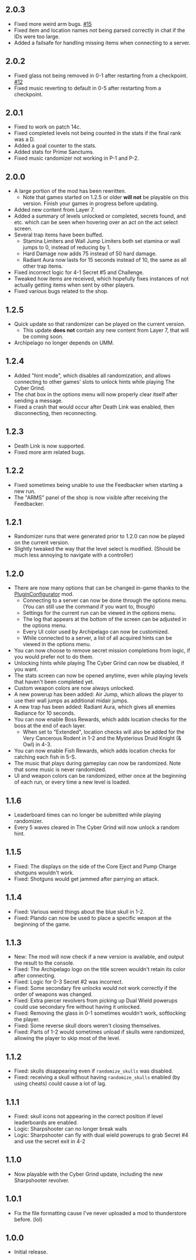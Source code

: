 ## 2.0.3

- Fixed more weird arm bugs. [#15](https://github.com/TRPG0/ArchipelagoULTRAKILL/pull/15)
- Fixed item and location names not being parsed correctly in chat if the IDs were too large.
- Added a failsafe for handling missing items when connecting to a server.

## 2.0.2

- Fixed glass not being removed in 0-1 after restarting from a checkpoint. [#12](https://github.com/TRPG0/ArchipelagoULTRAKILL/pull/12)
- Fixed music reverting to default in 0-5 after restarting from a checkpoint.

## 2.0.1

- Fixed to work on patch 14c.
- Fixed completed levels not being counted in the stats if the final rank was a D.
- Added a goal counter to the stats.
- Added stats for Prime Sanctums.
- Fixed music randomizer not working in P-1 and P-2.

## 2.0.0

- A large portion of the mod has been rewritten.
	- Note that games started on 1.2.5 or older **will not** be playable on this version. Finish your games in progress before updating.
- Added new content from Layer 7.
- Added a summary of levels unlocked or completed, secrets found, and etc. which can be seen when hovering over an act on the act select screen.
- Several trap items have been buffed.
	- Stamina Limiters and Wall Jump Limiters both set stamina or wall jumps to 0, instead of reducing by 1.
	- Hard Damage now adds 75 instead of 50 hard damage.
	- Radiant Aura now lasts for 15 seconds instead of 10, the same as all other trap items.
- Fixed incorrect logic for 4-1 Secret #5 and Challenge.
- Tweaked how items are received, which hopefully fixes instances of not actually getting items when sent by other players.
- Fixed various bugs related to the shop.

## 1.2.5

- Quick update so that randomizer can be played on the current version.
	- This update **does not** contain any new content from Layer 7, that will be coming soon.
- Archipelago no longer depends on UMM.

## 1.2.4

- Added "hint mode", which disables all randomization, and allows connecting to other games' slots to unlock hints while playing The Cyber Grind.
- The chat box in the options menu will now properly clear itself after sending a message.
- Fixed a crash that would occur after Death Link was enabled, then disconnecting, then reconnecting.

## 1.2.3

- Death Link is now supported.
- Fixed more arm related bugs.

## 1.2.2

- Fixed sometimes being unable to use the Feedbacker when starting a new run.
- The "ARMS" panel of the shop is now visible after receiving the Feedbacker.

## 1.2.1

- Randomizer runs that were generated prior to 1.2.0 can now be played on the current version.
- Slightly tweaked the way that the level select is modified. (Should be much less annoying to navigate with a controller)

## 1.2.0

- There are now many options that can be changed in-game thanks to the [PluginConfigurator](https://thunderstore.io/c/ultrakill/p/EternalsTeam/PluginConfigurator/) mod.
    - Connecting to a server can now be done through the options menu. (You can still use the command if you want to, though)
    - Settings for the current run can be viewed in the options menu.
    - The log that appears at the bottom of the screen can be adjusted in the options menu.
    - Every UI color used by Archipelago can now be customized.
    - While connected to a server, a list of all acquired hints can be viewed in the options menu.
- You can now choose to remove secret mission completions from logic, if you would prefer not to do them.
- Unlocking hints while playing The Cyber Grind can now be disabled, if you want.
- The stats screen can now be opened anytime, even while playing levels that haven't been completed yet.
- Custom weapon colors are now always unlocked.
- A new powerup has been added: Air Jump, which allows the player to use their wall jumps as additional midair jumps.
- A new trap has been added: Radiant Aura, which gives all enemies Radiance for 10 seconds.
- You can now enable Boss Rewards, which adds location checks for the boss at the end of each layer.
    - When set to "Extended", location checks will also be added for the Very Cancerous Rodent in 1-2 and the Mysterious Druid Knight (& Owl) in 4-3.
- You can now enable Fish Rewards, which adds location checks for catching each fish in 5-S.
- The music that plays during gameplay can now be randomized. Note that some music is never randomized.
- UI and weapon colors can be randomized, either once at the beginning of each run, or every time a new level is loaded.

## 1.1.6

- Leaderboard times can no longer be submitted while playing randomizer.
- Every 5 waves cleared in The Cyber Grind will now unlock a random hint.

## 1.1.5

- Fixed: The displays on the side of the Core Eject and Pump Charge shotguns wouldn't work.
- Fixed: Shotguns would get jammed after parrying an attack.

## 1.1.4

- Fixed: Various weird things about the blue skull in 1-2.
- Fixed: Plando can now be used to place a specific weapon at the beginning of the game.

## 1.1.3

- New: The mod will now check if a new version is available, and output the result to the console.
- Fixed: The Archipelago logo on the title screen wouldn't retain its color after connecting.
- Fixed: Logic for 0-3 Secret #2 was incorrect.
- Fixed: Some secondary fire unlocks would not work correctly if the order of weapons was changed.
- Fixed: Extra piercer revolvers from picking up Dual Wield powerups could use secondary fire without having it unlocked.
- Fixed: Removing the glass in 0-1 sometimes wouldn't work, softlocking the player.
- Fixed: Some reverse skull doors weren't closing themselves.
- Fixed: Parts of 1-2 would sometimes unload if skulls were randomized, allowing the player to skip most of the level.

## 1.1.2

- Fixed: skulls disappearing even if `randomize_skulls` was disabled.
- Fixed: receiving a skull without having `randomize_skulls` enabled (by using cheats) could cause a lot of lag.


## 1.1.1

- Fixed: skull icons not appearing in the correct position if level leaderboards are enabled.
- Logic: Sharpshooter can no longer break walls
- Logic: Sharpshooter can fly with dual wield powerups to grab Secret #4 and use the secret exit in 4-2


## 1.1.0

- Now playable with the Cyber Grind update, including the new Sharpshooter revolver.


## 1.0.1

- Fix the file formatting cause I've never uploaded a mod to thunderstore before. (lol)


## 1.0.0

- Initial release.
